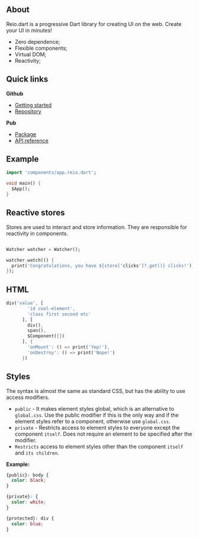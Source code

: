 ## About

Reio.dart is a progressive Dart library for creating UI on the web. Create your UI in minutes!

* Zero dependence;
* Flexible components;
* Virtual DOM;
* Reactivity;

## Quick links

**Github**

* [Getting started](https://github.com/MineEjo/reiodart/wiki)
* [Repository](https://github.com/MineEjo/reiodart)

**Pub**

* [Package](https://pub.dev/packages/reio)
* [API reference](https://pub.dev/documentation/reio/latest/)

## Example

```dart
import 'components/app.reio.dart';

void main() {
  $App();
}
```

## Reactive stores

Stores are used to interact and store information. They are responsible for reactivity in components.

```dart

Watcher watcher = Watcher();

watcher.watch(() {
  print('Congratulations, you have ${store['clicks']?.get()} clicks!');
});
```

## HTML

```dart
div('value', [
        'id cool-element',
        'class first second etc'
      ], [
        div(),
        span(),
        $Component({})
      ], {
        'onMount': () => print('Yep!'),
        'onDestroy': () => print('Nope!')
      })
```

## Styles

The syntax is almost the same as standard CSS, but has the ability to use access modifiers.

* `public` - It makes element styles global, which is an alternative to `global.css`. Use the public modifier if this is
  the only way and if the element styles refer to a component, otherwise use `global.css`.
* `private` - Restricts access to element styles to everyone except the component `itself`. Does not require an element
  to be specified after the modifier.
* `Restricts` access to element styles other than the component `itself` and `its children`.

**Example:**

```css
{public}: body {
  color: black;
}

{private}: {
  color: white;
}

{protected}: div {
  color: blue;
}
```